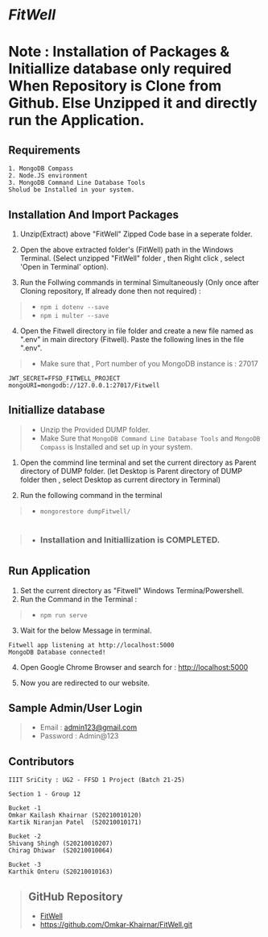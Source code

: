 # *FitWell* 
# Note : Installation of Packages & Initiallize database only required When Repository is Clone from Github. Else Unzipped it and directly run the Application.

## Requirements
```
1. MongoDB Compass 
2. Node.JS environment 
3. MongoDB Command Line Database Tools
Sholud be Installed in your system.
```


## Installation And Import Packages
1. Unzip(Extract) above "FitWell" Zipped Code base in a seperate folder.

2. Open the above extracted folder's (FitWell) path in the Windows Terminal.
(Select unzipped "FitWell" folder , then Right click , select 'Open in Terminal' option).

3. Run the Follwing commands in terminal Simultaneously 
(Only once after Cloning repository, If already done then not required) : 
> - ``` npm i dotenv --save ```
> - ``` npm i multer --save ```

4. Open the Fitwell directory in file folder and create a new file named as 
".env" in main directory (Fitwell).
Paste the following lines in the file ".env".
> - Make sure that , Port number of you MongoDB instance is : 27017
```
JWT_SECRET=FFSD_FITWELL_PROJECT
mongoURI=mongodb://127.0.0.1:27017/Fitwell
```



## Initiallize database
> - Unzip the Provided DUMP folder.
> - Make Sure that ```MongoDB Command Line Database Tools``` and ```MongoDB Compass``` is Installed and set up in your system.

1. Open the commind line terminal and set the current directory as Parent directory of DUMP folder.
(let Desktop is Parent directory of DUMP folder then , select Desktop as current directory in Terminal)

2. Run the following command in the terminal
>- ``` mongorestore dumpFitwell/ ```

#
>- ### Installation and Initiallization is COMPLETED.
#



## Run Application

1. Set the current directory as "Fitwell" Windows Termina/Powershell.
2. Run the Command in the Terminal : 
> - ``` npm run serve ```
3. Wait for the below Message in terminal.
```
Fitwell app listening at http://localhost:5000
MongoDB Database connected!
```
4. Open Google Chrome Browser and search for : [http://localhost:5000](http://localhost:5000)

5. Now you are redirected to our website.

## Sample Admin/User Login
> - Email : admin123@gmail.com
> - Password : Admin@123 
 

## Contributors
```
IIIT SriCity : UG2 - FFSD 1 Project (Batch 21-25)

Section 1 - Group 12

Bucket -1 
Omkar Kailash Khairnar (S20210010120)
Kartik Niranjan Patel  (S20210010171)

Bucket -2
Shivang Shingh (S20210010207)
Chirag Dhiwar  (S20210010064)

Bucket -3
Karthik Onteru (S20210010163)

```

>## GitHub Repository 
>- [FitWell](https://github.com/Omkar-Khairnar/FitWell.git)
>- https://github.com/Omkar-Khairnar/FitWell.git 
